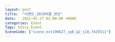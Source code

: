 ```yaml
---
layout: post
title:  "이벤트_2019여름_엔딩"
date:   2021-02-27 02:00:00 +0000
categories: Event
Tags: Story Event
SceneCode: ["scene_evt190627_cp0_q2_s10,7429311"]
---
```

